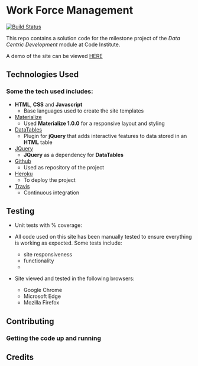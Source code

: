 # Work Force Management

[![Build Status](https://travis-ci.com/josep-pujol/learning_dcd-workforce-management.svg?token=mpvYNnPLPqbCpUvpUExD&branch=master)](https://travis-ci.com/josep-pujol/learning_dcd-workforce-management)

This repo contains a solution code for the milestone project of the *Data Centric Development* module at Code Institute.


A demo of the site can be viewed [HERE](https://dcd-workforce-management.herokuapp.com/)



## Technologies Used

### Some the tech used includes:

- **HTML**, **CSS** and **Javascript**
    - Base languages used to create the site templates
- [Materialize](https://materializecss.com)
    - Used **Materialize 1.0.0** for a responsive layout and styling
- [DataTables](https://datatables.net)
    - Plugin for **jQuery** that adds interactive features to data stored in an **HTML** table
- [JQuery](https://jquery.com)
    - **JQuery** as a dependency for **DataTables**
- [Github](https://github.com)
    - Used as repository of the project 
- [Heroku](https://heroku.com)
    - To deploy the project
- [Travis](https://travis-ci.org/)
    - Continuous integration



## Testing
- Unit tests with % coverage:
   
- All code used on this site has been manually tested to ensure everything is working as expected. Some tests include:
    - site responsiveness
    - functionality 
    - 
- Site viewed and tested in the following browsers:
  - Google Chrome
  - Microsoft Edge
  - Mozilla Firefox



## Contributing
 
### Getting the code up and running


## Credits
